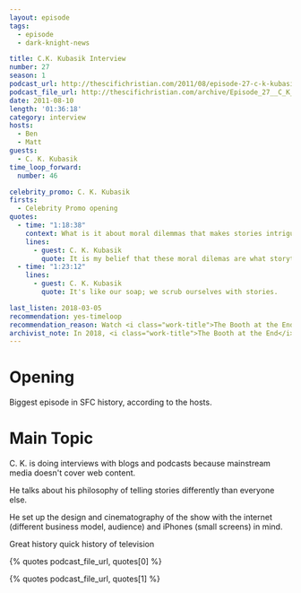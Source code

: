 ```yaml
---
layout: episode
tags:
  - episode
  - dark-knight-news

title: C.K. Kubasik Interview
number: 27
season: 1
podcast_url: http://thescifichristian.com/2011/08/episode-27-c-k-kubasik-interview/
podcast_file_url: http://thescifichristian.com/archive/Episode_27__C_K__Kubasik_Interview.mp3
date: 2011-08-10
length: '01:36:18'
category: interview
hosts:
  - Ben
  - Matt
guests:
  - C. K. Kubasik
time_loop_forward: 
  number: 46

celebrity_promo: C. K. Kubasik
firsts: 
  - Celebrity Promo opening
quotes:
  - time: "1:18:38"
    context: What is it about moral dilemmas that makes stories intriguing?
    lines:
      - guest: C. K. Kubasik
        quote: It is my belief that these moral dilemas are what storytelling is about.
  - time: "1:23:12"
    lines:
      - guest: C. K. Kubasik
        quote: It's like our soap; we scrub ourselves with stories.

last_listen: 2018-03-05
recommendation: yes-timeloop
recommendation_reason: Watch <i class="work-title">The Booth at the End</i>, then listen to this interview with the creator on the show, web content, TV history, and storytelling.
archivist_note: In 2018, <i class="work-title">The Booth at the End</i> is not available for online streaming. Currently the best way to watch it is to purchase the series DVD on Amazon UK (only around $10), although make sure you can watch PAL DVDs with your player (often blocked in North America).
---
```


# Opening
Biggest episode in SFC history, according to the hosts.



# Main Topic
C. K. is doing interviews with blogs and podcasts because mainstream media doesn't cover web content.

He talks about his philosophy of telling stories differently than everyone else.

He set up the design and cinematography of the show with the internet (different business model, audience) and iPhones (small screens) in mind.

Great history quick history of television

{% quotes podcast_file_url, quotes[0] %}

{% quotes podcast_file_url, quotes[1] %}